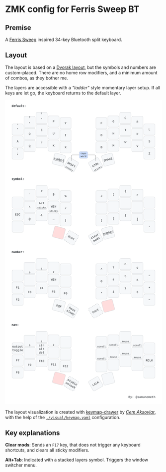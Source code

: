 # ZMK config for Ferris Sweep BT

<!-- TODO: Include design files. -->

## Premise

A [Ferris Sweep](https://github.com/davidphilipbarr/Sweep) inspired
34-key Bluetooth split keyboard.

## Layout

The layout is based on a [Dvorak layout](https://en.wikipedia.org/wiki/Dvorak_keyboard_layout), but the symbols and numbers are custom-placed.
There are no home row modifiers, and a minimum amount of combos, as they
bother me.

The layers are accessible with a *"ladder"* style momentary layer setup.
If all keys are let go, the keyboard returns to the default layer.

<!-- TODO: Explain ladder style. -->

![Layout Image](https://raw.githubusercontent.com/samunemeth/zmk-config/refs/heads/master/visual/keymap.svg?sanitize=true)

The layout visualization is created with [keymap-drawer](https://github.com/caksoylar/keymap-drawer) by [*Cem Aksoylar*](https://github.com/caksoylar), with the help
of the [`./visual/keymap.yaml`](visual/keymap.yaml) configuration.

## Key explanations

**Clear mods**: Sends an `F17` key, that does not trigger any keyboard
shortcuts, and clears all sticky modifiers.

**Alt+Tab**: Indicated with a stacked layers symbol. Triggers the window
switcher menu.

<!-- TODO: PowerToys run; Ctrl+Alt+Delete; Bluetooth; Regular WIN. -->